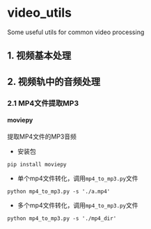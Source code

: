 # video_utils
Some useful utils for common video processing

## 1. 视频基本处理





## 2. 视频轨中的音频处理

### 2.1 MP4文件提取MP3

#### moviepy

提取MP4文件的MP3音频

- 安装包

```shell
pip install moviepy
```

- 单个mp4文件转化，调用`mp4_to_mp3.py`文件

```shell
python mp4_to_mp3.py -s './a.mp4' 
```

- 多个mp4文件转化，调用`mp4_to_mp3.py`文件

```shell
python mp4_to_mp3.py -s './mp4_dir' 
```



